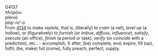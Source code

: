 <body>
  <p>G4137<br>  πληρόω  <br> plēroō  <br><i>play-ro‘-o </i><br>From <a href="g4134.htm">4134</a>  to <i>make</i> <i>replete</i>, that is, (literally) to <i>cram</i> (a net), <i>level</i> up (a hollow), or (figuratively) to <i>furnish</i> (or <i>imbue</i>, <i>diffuse</i>, <i>influence</i>), <i>satisfy</i>, <i>execute</i> (an office), <i>finish</i> (a period or task), <i>verify</i> (or <i>coincide</i> with a prediction), etc.: - accomplish, X after, (be) complete, end, expire, fill (up), fulfil, (be, make) full (come), fully preach, perfect, supply.<br></p>
 </body>